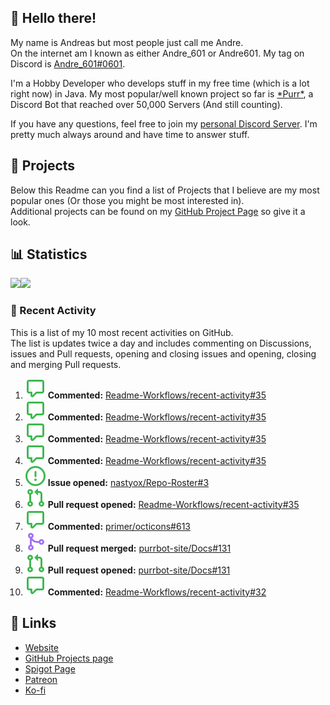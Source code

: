 <!-- Links -->
[andre]: https://discord.bio/p/andre601
[purr]: https://purrbot.site
[discord]: https://discord.gg/6dazXp6
[website]: https://andre601.ch
[github]: https://andre601.ch/projects
[spigot]: https://www.spigotmc.org/resources/authors/56829/
[patreon]: https://patreon.com/andre_601
[ko-fi]: https://ko-fi.com/andre_601

## 👋 Hello there!
My name is Andreas but most people just call me Andre.  
On the internet am I known as either Andre_601 or Andre601. My tag on Discord is [Andre_601#0601][andre].

I'm a Hobby Developer who develops stuff in my free time (which is a lot right now) in Java. My most popular/well known project so far is [\*Purr\*][purr], a Discord Bot that reached over 50,000 Servers (And still counting).

If you have any questions, feel free to join my [personal Discord Server][discord]. I'm pretty much always around and have time to answer stuff.

## 📁 Projects
Below this Readme can you find a list of Projects that I believe are my most popular ones (Or those you might be most interested in).  
Additional projects can be found on my [GitHub Project Page][github] so give it a look.

## 📊 Statistics
<img height="195px" src="https://github-readme-stats.vercel.app/api?username=Andre601&show_icons=true&hide_rank=true&title_color=3498db&bg_color=ffffff00&text_color=718096&disable_animations=true"><img height="195px" src="https://github-readme-stats.vercel.app/api/top-langs?username=Andre601&layout=compact&title_color=3498db&bg_color=ffffff00&text_color=718096">

### 📜 Recent Activity
This is a list of my 10 most recent activities on GitHub.  
The list is updates twice a day and includes commenting on Discussions, issues and Pull requests, opening and closing issues and opening, closing and merging Pull requests.

<!--START_SECTION:activity-->
1. ![comment] **Commented:** [Readme-Workflows/recent-activity#35](https://github.com/Readme-Workflows/recent-activity/issues/35)
2. ![comment] **Commented:** [Readme-Workflows/recent-activity#35](https://github.com/Readme-Workflows/recent-activity/issues/35)
3. ![comment] **Commented:** [Readme-Workflows/recent-activity#35](https://github.com/Readme-Workflows/recent-activity/issues/35)
4. ![comment] **Commented:** [Readme-Workflows/recent-activity#35](https://github.com/Readme-Workflows/recent-activity/issues/35)
5. ![issueOpened] **Issue opened:** [nastyox/Repo-Roster#3](https://github.com/nastyox/Repo-Roster/issues/3)
6. ![pullRequestOpened] **Pull request opened:** [Readme-Workflows/recent-activity#35](https://github.com/Readme-Workflows/recent-activity/pull/35)
7. ![comment] **Commented:** [primer/octicons#613](https://github.com/primer/octicons/issues/613)
8. ![pullRequestMerged] **Pull request merged:** [purrbot-site/Docs#131](https://github.com/purrbot-site/Docs/pull/131)
9. ![pullRequestOpened] **Pull request opened:** [purrbot-site/Docs#131](https://github.com/purrbot-site/Docs/pull/131)
10. ![comment] **Commented:** [Readme-Workflows/recent-activity#32](https://github.com/Readme-Workflows/recent-activity/issues/32)
<!--END_SECTION:activity-->

## 🔗 Links
- [Website]
- [GitHub Projects page][github]
- [Spigot Page][spigot]
- [Patreon]
- [Ko-fi]

<!-- Badges -->
[issueOpened]: https://raw.githubusercontent.com/Andre601/Andre601/4dadd89f960758755927537b4108e03eb2d93eba/images/IssueOpened.svg
[issueClosed]: https://raw.githubusercontent.com/Andre601/Andre601/4dadd89f960758755927537b4108e03eb2d93eba/images/IssueClosed.svg
[pullRequestOpened]: https://raw.githubusercontent.com/Andre601/Andre601/4dadd89f960758755927537b4108e03eb2d93eba/images/PullRequestOpened.svg
[pullRequestClosed]: https://raw.githubusercontent.com/Andre601/Andre601/4dadd89f960758755927537b4108e03eb2d93eba/images/PullRequestClosed.svg
[pullRequestMerged]: https://raw.githubusercontent.com/Andre601/Andre601/4dadd89f960758755927537b4108e03eb2d93eba/images/PullRequestMerged.svg
[comment]: https://raw.githubusercontent.com/Andre601/Andre601/4dadd89f960758755927537b4108e03eb2d93eba/images/Comment.svg
